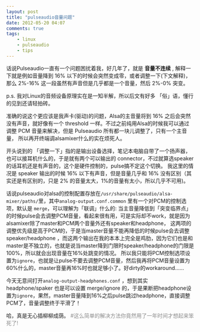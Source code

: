```yaml
---
layout: post
title: "pulseaudio音量问题"
date: 2012-05-20 04:07
comments: true
tags: 
    - linux
    - pulseaudio
    - tips
---
```

话说Pulseaudio一直有一个问题困扰着我，好几年了，就是 **音量不连续** , 解释一下就是例如音量降到 16% 以下的时候会突然变成零，或者调整一下(下文解释)，那么 2%-16% 这一段虽然有声音但是几乎都是一个音量，然后 2%-0% 突变。 

p.s. 我对Linux的音频设备原理实在是一知半解，所以后文有好多 「俗」语，懂行的见到还请轻拍砖。

准确的说这个更应该是我声卡(驱动)的问题，Alsa的主音量将到 16% 之后会突然没有声音，就好像有一个 threshold 一样。不过之前纯用Alsa的时候我可以通过调整 PCM 音量来解决，但是 Pulseaudio 所有都一块儿调整了，只有一个主音量， 所以再开终端调alsamixer什么的实在烦死人。 

开头说到的 「调整一下」指的是输出设备选择，笔记本电脑自带了一个扬声器，也可以接耳机什么的，于是就有两个可以输出的 connector，不过就算选speaker的话耳机还是有声音的，这个是硬件控制的，pulse搞不定这个切换。  我这里的情况是 speaker 输出的时候 16% 以下有声音，但是音量几乎和 16% 没有区别（其实还是有区别的，只是 2% 的音量太大，1%的音量有太小，所以几乎不可用)。

话说pulseaudio对alsa的控制配置存放在`/usr/share/pulseaudio/alsa-mixer/paths/`里，其中`analog-output.conf.common` 里有一个对PCM的控制选项，默认是 `merge`，可以理解为「联调」什么的: 当主音量降低到「突变临界点」的时候pulse会去调整PCM音量，看起来很有用，可是实际却不work，就是因为alsamixer除了master和PCM两个音量外还有speaker和headphone， 这两项的调整优先级是高于PCM的，于是当master音量不能再降低的时候pulse会去调整speaker/headphone ，而这两个输出在我的本本上完全是鸡肋，因为它们也是和master是不独立的，也就是说当master降到门限时speaker/headphone的门限是100%，所以就会出现音量在16%处跳变的情况。 所以我只能将PCM控制选项设置为`ignore`，也就是让pulse不要去调整PCM音量，然后我再将PCM音量设置为60%什么的，master音量再16%时也就足够小了。好dirty的workaround……

今天无意间打开`analog-output-headphones.conf` ，想到其实 headphone/spaker 也是可以设置 merge/ignore 的，于是果断把headphone设置为`ignore`，果然，master音量降到16%之后pulse跳过headphone，直接调整PCM了，音量调整终于平滑了！

哈，真是无心插柳柳成荫。<span style='color:#8c8c8c'> #这么简单的解决方法你竟然用了一年时间才想起来笨死了! </span>
